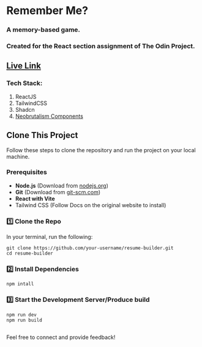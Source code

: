 # Remember Me?

### A memory-based game.
### Created for the React section assignment of The Odin Project.

## [Live Link](https://satyamkr02-rememember-me.netlify.app/)



### Tech Stack: 

1. ReactJS
2. TailwindCSS
3. Shadcn
4. [Neobrutalism Components](https://www.neobrutalism.dev/)


##  Clone This Project

Follow these steps to clone the repository and run the project on your local machine.

### **Prerequisites**

- **Node.js** (Download from [nodejs.org](https://nodejs.org/))
- **Git** (Download from [git-scm.com](https://git-scm.com/))
- **React with Vite**
- Tailwind CSS (Follow Docs on the original website to install)

### **1️⃣ Clone the Repo**
In your terminal, run the following: 

```
git clone https://github.com/your-username/resume-builder.git
cd resume-builder
```

### 2️⃣ Install Dependencies

```
npm intall
```

### 3️⃣ Start the Development Server/Produce build

```
npm run dev
npm run build
```

##

Feel free to connect and provide feedback!